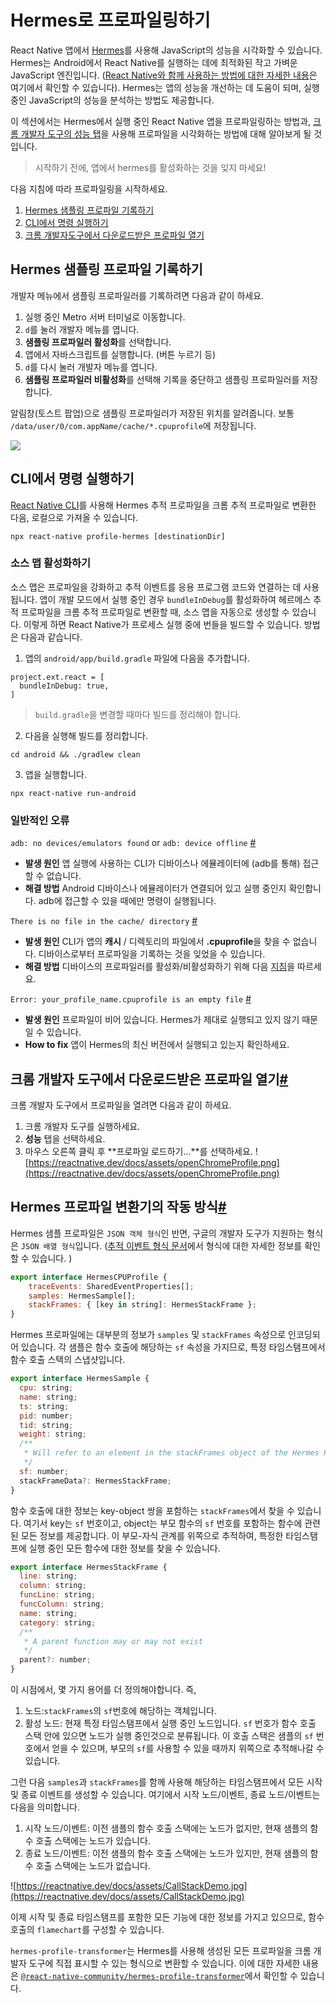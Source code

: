 # Hermes로 프로파일링하기
React Native 앱에서 [Hermes](https://github.com/facebook/hermes)를 사용해 JavaScript의 성능을 시각화할 수 있습니다. Hermes는 Android에서 React Native를 실행하는 데에 최적화된 작고 가벼운 JavaScript 엔진입니다. ([React Native와 함께 사용하는 방법에 대한 자세한 내용](https://reactnative.dev/docs/hermes)은 여기에서 확인할 수 있습니다). Hermes는 앱의 성능을 개선하는 데 도움이 되며, 실행 중인 JavaScript의 성능을 분석하는 방법도 제공합니다. 

이 섹션에서는 Hermes에서 실행 중인 React Native 앱을 프로파일링하는 방법과, [크롬 개발자 도구의 성능 탭](https://developers.google.com/web/tools/chrome-devtools/evaluate-performance/reference)을 사용해 프로파일을 시각화하는 방법에 대해 알아보게 될 것입니다. 

> 시작하기 전에, 앱에서 hermes를 활성화하는 것을 잊지 마세요!

다음 지침에 따라 프로파일링을 시작하세요.  

1. [Hermes 샘플링 프로파일 기록하기](https://reactnative.dev/docs/profile-hermes#record-a-hermes-sampling-profile)
2. [CLI에서 명령 실행하기](https://reactnative.dev/docs/profile-hermes#execute-command-from-cli)
3. [크롬 개발자도구에서 다운로드받은 프로파일 열기](https://reactnative.dev/docs/profile-hermes#open-the-downloaded-profile-on-chrome-devtools)

## Hermes 샘플링 프로파일 기록하기
개발자 메뉴에서 샘플링 프로파일러를 기록하려면 다음과 같이 하세요. 

1. 실행 중인 Metro 서버 터미널로 이동합니다. 
2. `d`를 눌러 개발자 메뉴를 엽니다. 
3. **샘플링 프로파일러 활성화**를 선택합니다. 
4. 앱에서 자바스크립트를 실행합니다. (버튼 누르기 등)
5. `d`를 다시 눌러 개발자 메뉴를 엽니다. 
6. **샘플링 프로파일러 비활성화**를 선택해 기록을 중단하고 샘플링 프로파일러를 저장합니다. 

알림창(토스트 팝업)으로 샘플링 프로파일러가 저장된 위치를 알려줍니다. 보통 `/data/user/0/com.appName/cache/*.cpuprofile`에 저장됩니다.  

![](https://reactnative.dev/docs/assets/HermesProfileSaved.png)

## CLI에서 명령 실행하기
[React Native CLI]()를 사용해 Hermes 추적 프로파일을 크롬 추적 프로파일로 변환한 다음, 로컬으로 가져올 수 있습니다.  
```
npx react-native profile-hermes [destinationDir]
```

### 소스 맵 활성화하기
소스 맵은 프로파일을 강화하고 추적 이벤트를 응용 프로그램 코드와 연결하는 데 사용됩니다. 앱이 개발 모드에서 실행 중인 경우 `bundleInDebug`를 활성화하여 헤르메스 추적 프로파일을 크롬 추적 프로파일로 변환할 때, 소스 맵을 자동으로 생성할 수 있습니다. 이렇게 하면 React Native가 프로세스 실행 중에 번들을 빌드할 수 있습니다. 방법은 다음과 같습니다.

1. 앱의 `android/app/build.gradle` 파일에 다음을 추가합니다.  
  ```
  project.ext.react = [
    bundleInDebug: true,
  ]
  ```
> `build.gradle`을 변경할 때마다 빌드를 정리해야 합니다. 

2. 다음을 실행해 빌드를 정리합니다.  
```
cd android && ./gradlew clean

```

3. 앱을 실행합니다.  
```
npx react-native run-android
```

### 일반적인 오류
`adb: no devices/emulators found` or `adb: device offline` [#](https://reactnative.dev/docs/profile-hermes#adb-no-devicesemulators-found-or-adb-device-offline)


- **발생 원인** 앱 실행에 사용하는 CLI가 디바이스나 에뮬레이터에 (adb를 통해) 접근할 수 없습니다. 
- **해결 방법** Android 디바이스나 에뮬레이터가 연결되어 있고 실행 중인지 확인합니다. adb에 접근할 수 있을 때에만 명령이 실행됩니다. 

`There is no file in the cache/ directory` [#](https://reactnative.dev/docs/profile-hermes#there-is-no-file-in-the-cache-directory)

- **발생 원인** CLI가 앱의 **캐시** / 디렉토리의 파일에서 **.cpuprofile**을 찾을 수 없습니다. 디바이스로부터 프로파일을 기록하는 것을 잊었을 수 있습니다. 
- **해결 방법** 디바이스의 프로파일러를 활성화/비활성화하기 위해 다음 [지침](https://reactnative.dev/docs/profile-hermes#record-a-hermes-sampling-profile)을 따르세요.

`Error: your_profile_name.cpuprofile is an empty file` [#](https://reactnative.dev/docs/profile-hermes#error-your_profile_namecpuprofile-is-an-empty-file)

- **발생 원인** 프로파일이 비어 있습니다. Hermes가 제대로 실행되고 있지 않기 때문일 수 있습니다. 
- **How to fix** 앱이 Hermes의 최신 버전에서 실행되고 있는지 확인하세요. 

## 크롬 개발자 도구에서 다운로드받은 프로파일 열기[#](https://reactnative.dev/docs/profile-hermes#open-the-downloaded-profile-in-chrome-devtools)

크롬 개발자 도구에서 프로파일을 열려면 다음과 같이 하세요. 

1. 크롬 개발자 도구를 실행하세요. 
2. **성능** 탭을 선택하세요. 
3. 마우스 오른쪽 클릭 후 **프로파일 로드하기...**를 선택하세요.
![https://reactnative.dev/docs/assets/openChromeProfile.png](https://reactnative.dev/docs/assets/openChromeProfile.png)

## Hermes 프로파일 변환기의 작동 방식[#](https://reactnative.dev/docs/profile-hermes#how-does-the-hermes-profile-transformer-work)
Hermes 샘플 프로파일은 `JSON 객체 형식`인 반면, 구글의 개발자 도구가 지원하는 형식은 `JSON 배열 형식`입니다. 
([추적 이벤트 형식 문서](https://docs.google.com/document/d/1CvAClvFfyA5R-PhYUmn5OOQtYMH4h6I0nSsKchNAySU/preview)에서 형식에 대한 자세한 정보를 확인할 수 있습니다. )

```jsx
export interface HermesCPUProfile {
	traceEvents: SharedEventProperties[];
	samples: HermesSample[];
	stackFrames: { [key in string]: HermesStackFrame };
}
```
Hermes 프로파일에는 대부분의 정보가 `samples` 및 `stackFrames` 속성으로 인코딩되어 있습니다. 각 샘플은 함수 호출에 해당하는 `sf` 속성을 가지므로, 특정 타임스탬프에서 함수 호출 스택의 스냅샷입니다. 
```jsx
export interface HermesSample {
  cpu: string;
  name: string;
  ts: string;
  pid: number;
  tid: string;
  weight: string;
  /**
   * Will refer to an element in the stackFrames object of the Hermes Profile
   */
  sf: number;
  stackFrameData?: HermesStackFrame;
}
```
함수 호출에 대한 정보는 key-object 쌍을 포함하는 `stackFrames`에서 찾을 수 있습니다. 여기서 key는 `sf` 번호이고, object는 부모 함수의 `sf` 번호를 포함하는 함수에 관련된 모든 정보를 제공합니다. 
이 부모-자식 관계를 위쪽으로 추적하여, 특정한 타임스탬프에 실행 중인 모든 함수에 대한 정보를 찾을 수 있습니다.

```jsx
export interface HermesStackFrame {
  line: string;
  column: string;
  funcLine: string;
  funcColumn: string;
  name: string;
  category: string;
  /**
   * A parent function may or may not exist
   */
  parent?: number;
}
```
이 시점에서, 몇 가지 용어를 더 정의해야합니다. 즉, 

1. 노드:`stackFrames`의 `sf`번호에 해당하는 객체입니다. 
2. 활성 노드: 현재 특정 타임스탬프에서 실행 중인 노드입니다. `sf` 번호가 함수 호출 스택 안에 있으면 노드가 실행 중인것으로 분류됩니다. 이 호출 스택은 샘플의 `sf` 번호에서 얻을 수 있으며, 부모의 `sf`를 사용할 수 있을 때까지 위쪽으로 추적해나갈 수 있습니다. 

그런 다음 `samples`과 `stackFrames`를 함께 사용해 해당하는 타임스탬프에서 모든 시작 및 종료 이벤트를 생성할 수 있습니다. 여기에서 시작 노드/이벤트, 종료 노드/이벤트는 다음을 의미합니다. 

1. 시작 노드/이벤트: 이전 샘플의 함수 호출 스택에는 노드가 없지만, 현재 샘플의 함수 호출 스택에는 노드가 있습니다. 
2. 종료 노드/이벤트: 이전 샘플의 함수 호출 스택에는 노드가 있지만, 현재 샘플의 함수 호출 스택에는 노드가 없습니다. 

![https://reactnative.dev/docs/assets/CallStackDemo.jpg](https://reactnative.dev/docs/assets/CallStackDemo.jpg)

이제 시작 및 종료 타임스탬프를 포함한 모든 기능에 대한 정보를 가지고 있으므로, 함수 호출의 `flamechart`를 구성할 수 있습니다.  

`hermes-profile-transformer`는 Hermes를 사용해 생성된 모든 프로파일을 크롬 개발자 도구에 직접 표시할 수 있는 형식으로 변환할 수 있습니다. 이에 대한 자세한 내용은  [`@react-native-community/hermes-profile-transformer`](https://github.com/react-native-community/hermes-profile-transformer)에서 확인할 수 있습니다. 
